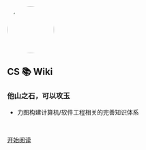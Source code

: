 <img width="110px" style="border-radius: 50%" bor src="https://img-blog.csdnimg.cn/20200410105903679.jpg">


## CS 📚 Wiki

### 他山之石，可以攻玉


- 力图构建计算机/软件工程相关的完善知识体系

<br>

[开始阅读](README.md)


<!-- 背景图片 -->
<!-- ![](https://img-blog.csdnimg.cn/20200410105725118.jpg)  -->
<!-- ![color](#BAFFB3) -->
